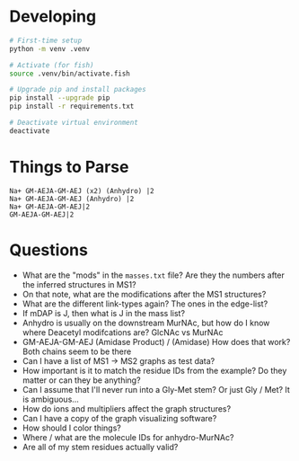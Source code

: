 # Developing

```bash
# First-time setup
python -m venv .venv

# Activate (for fish)
source .venv/bin/activate.fish

# Upgrade pip and install packages
pip install --upgrade pip
pip install -r requirements.txt

# Deactivate virtual environment
deactivate
```

# Things to Parse

```
Na+ GM-AEJA-GM-AEJ (x2) (Anhydro) |2
Na+ GM-AEJA-GM-AEJ (Anhydro) |2
Na+ GM-AEJA-GM-AEJ|2
GM-AEJA-GM-AEJ|2
```

# Questions

- What are the "mods" in the `masses.txt` file? Are they the numbers after the inferred structures in MS1?
- On that note, what are the modifications after the MS1 structures?
- What are the different link-types again? The ones in the edge-list?
- If mDAP is J, then what is J in the mass list?
- Anhydro is usually on the downstream MurNAc, but how do I know where Deacetyl modifcations are? GlcNAc vs MurNAc
- GM-AEJA-GM-AEJ (Amidase Product) / (Amidase) How does that work? Both chains seem to be there
- Can I have a list of MS1 -> MS2 graphs as test data?
- How important is it to match the residue IDs from the example? Do they matter or can they be anything?
- Can I assume that I'll never run into a Gly-Met stem? Or just Gly / Met? It is ambiguous...
- How do ions and multipliers affect the graph structures?
- Can I have a copy of the graph visualizing software?
- How should I color things?
- Where / what are the molecule IDs for anhydro-MurNAc?
- Are all of my stem residues actually valid?
